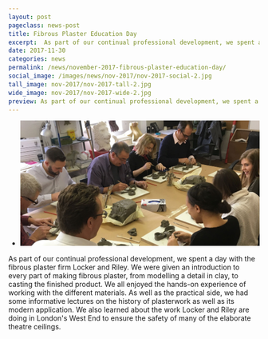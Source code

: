 ```yaml
---
layout: post
pageclass: news-post
title: Fibrous Plaster Education Day
excerpt:  As part of our continual professional development, we spent a day with the fibrous plaster firm Locker and Riley. We were given an introduction to every part of making fibrous plaster.
date: 2017-11-30
categories: news
permalink: /news/november-2017-fibrous-plaster-education-day/
social_image: /images/news/nov-2017/nov-2017-social-2.jpg
tall_image: nov-2017/nov-2017-tall-2.jpg
wide_image: nov-2017/nov-2017-wide-2.jpg
preview: As part of our continual professional development, we spent a day with the fibrous plaster firm Locker and Riley. We were given an introduction to every part of making fibrous plaster.
---
```


<ul class="list">
	<li class="full">
		<a class="fancybox" rel="group" href="/images/news/nov-2017/fibrous-plaster-education-day.jpg" title="{{ post.title }}">
			<img src="/images/news/nov-2017/nov-2017-social-2.jpg" alt="{{ post.title }}">
		</a>
	</li>
</ul>

<p>
	As part of our continual professional development, we spent a day with the fibrous plaster firm Locker and Riley. We were given an introduction to every part of making fibrous plaster, from modelling a detail in clay, to casting the finished product. We all enjoyed the hands-on experience of working with the different materials. As well as the practical side, we had some informative lectures on the history of plasterwork as well as its modern application. We also learned about the work Locker and Riley are doing in London's West End to ensure the safety of many of the elaborate theatre ceilings.
</p>